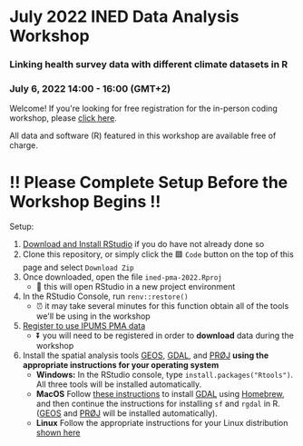 # July 2022 INED Data Analysis Workshop 
### Linking health survey data with different climate datasets in R 
### July 6, 2022 14:00 - 16:00 (GMT+2)

Welcome! If you're looking for free registration for the in-person coding workshop, please [click here](https://www.ined.fr/en/news/scientific-meetings/seminaries-colloque-ined/population-environment-health-connecting-pixels/).

All data and software (R) featured in this workshop are available free of charge.

# 	:bangbang: Please Complete Setup Before the Workshop Begins :bangbang:

Setup: 

  1. [Download and Install RStudio](https://www.rstudio.com/products/rstudio/download/#download) if you do have not already done so
  2. Clone this repository, or simply click the :green_square: `Code` button on the top of this page and select `Download Zip`
  3. Once downloaded, open the file `ined-pma-2022.Rproj` 
      - :rocket: this will open RStudio in a new project environment 
  4. In the RStudio Console, run `renv::restore()` 
      - :alarm_clock: it may take several minutes for this function obtain all of the tools we'll be using in the workshop
  5. [Register to use IPUMS PMA data](https://pma.ipums.org/pma/register.shtml)
      - :arrow_double_down:	you will need to be registered in order to **download** data during the workshop
  6. Install the spatial analysis tools [GEOS](https://libgeos.org/), [GDAL](http://www.gdal.org/), and [PRØJ](http://proj.org/) **using the appropriate instructions for your operating system**
      - **Windows:** In the RStudio console, type `install.packages("Rtools")`. All three tools will be installed automatically.
      - **MacOS** Follow [these instructions](https://r-spatial.github.io/sf/index.html#macos) to install [GDAL](http://www.gdal.org/) using [Homebrew](https://brew.sh/), and then continue the instructions for installing `sf` and `rgdal` in R. ([GEOS](https://libgeos.org/) and [PRØJ](http://proj.org/) will be installed automatically).
      - **Linux** Follow the appropriate instructions for your Linux distribution [shown here](https://r-spatial.github.io/sf/index.html#linux)
